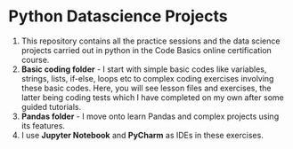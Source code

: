 # Python Datascience Projects  
1. This repository contains all the practice sessions and the data science projects carried out in python in the Code Basics online certification course.  
2. **Basic coding folder** - I start with simple basic codes like variables, strings, lists, if-else, loops etc to complex coding exercises involving these basic codes. Here, you will see lesson files and exercises, the latter being coding tests which I have completed on my own after some guided tutorials.  
3. **Pandas folder** - I move onto learn Pandas and complex projects using its features.  
4. I use **Jupyter Notebook** and **PyCharm** as IDEs in these exercises.
